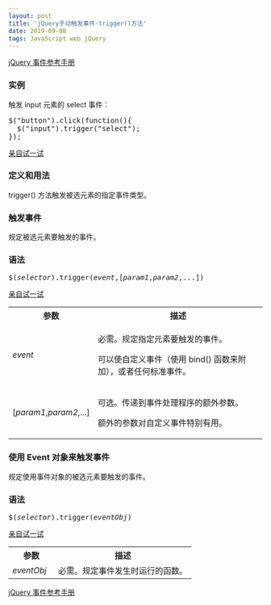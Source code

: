 ```yaml
---
layout: post
title: 'jQuery手动触发事件-trigger()方法'
date: 2019-09-08
tags: JavaScript web jQuery 
---
```


<div id="maincontent">

<div class="backtoreference">
<p><a href="/jquery/jquery_ref_events.asp" title="jQuery 参考手册 - 事件">jQuery 事件参考手册</a></p>
</div>


<div>
<h3>实例</h3>

<p>触发 input 元素的 select 事件：</p>

<pre>$("button").click(function(){
  $("input").trigger("select");
});
</pre>

<p class="tiy"><a target="_blank" href="/tiy/t.asp?f=jquery_event_trigger">亲自试一试</a></p>
</div>


<div>
<h3>定义和用法</h3>

<p>trigger() 方法触发被选元素的指定事件类型。</p>
</div>


<div>
<h3>触发事件</h3>

<p>规定被选元素要触发的事件。</p>

<h3>语法</h3>

<pre>$(<i>selector</i>).trigger(<i>event</i>,[<i>param1</i>,<i>param2</i>,...])</pre>

<p class="tiy"><a target="_blank" href="/tiy/t.asp?f=jquery_event_trigger">亲自试一试</a></p>

<table class="dataintable">
<tbody><tr>
<th style="width:25%;">参数</th>
<th>描述</th>
</tr>

<tr>
<td><i>event</i></td>
<td>
    <p>必需。规定指定元素要触发的事件。</p>
    <p>可以使自定义事件（使用 bind() 函数来附加），或者任何标准事件。</p>
</td>
</tr>

<tr>
<td>[<i>param1</i>,<i>param2</i>,...]</td>
<td>
    <p>可选。传递到事件处理程序的额外参数。</p>
    <p>额外的参数对自定义事件特别有用。</p>
</td>
</tr>
</tbody></table>
</div>


<div>
<h3>使用 Event 对象来触发事件</h3>

<p>规定使用事件对象的被选元素要触发的事件。</p>

<h3>语法</h3>

<pre>$(<i>selector</i>).trigger(<i>eventObj</i>)</pre>

<p class="tiy"><a target="_blank" href="/tiy/t.asp?f=jquery_event_trigger_object">亲自试一试</a></p>

<table class="dataintable">
<tbody><tr>
<th style="width:25%;">参数</th>
<th>描述</th>
</tr>

<tr>
<td><i>eventObj</i></td>
<td>必需。规定事件发生时运行的函数。</td>
</tr>
</tbody></table>
</div>


<div class="backtoreference">
<p><a href="/jquery/jquery_ref_events.asp" title="jQuery 参考手册 - 事件">jQuery 事件参考手册</a></p>
</div>


</div>